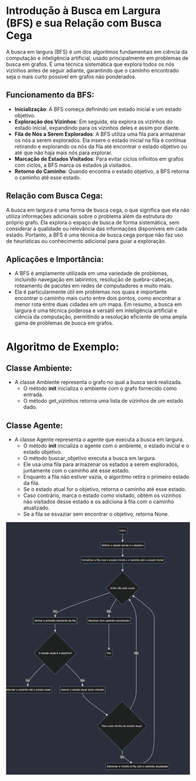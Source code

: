 # Introdução à Busca em Largura (BFS) e sua Relação com Busca Cega
A busca em largura (BFS) é um dos algoritmos fundamentais em ciência da computação e inteligência artificial, usado principalmente em problemas de busca em grafos. É uma técnica sistemática que explora todos os nós vizinhos antes de seguir adiante, garantindo que o caminho encontrado seja o mais curto possível em grafos não ponderados.

## Funcionamento da BFS:
- **Inicialização**: A BFS começa definindo um estado inicial e um estado objetivo.
- **Exploração dos Vizinhos**: Em seguida, ela explora os vizinhos do estado inicial, expandindo para os vizinhos deles e assim por diante.
- **Fila de Nós a Serem Explorados**: A BFS utiliza uma fila para armazenar os nós a serem explorados. Ela insere o estado inicial na fila e continua retirando e explorando os nós da fila até encontrar o estado objetivo ou até que não haja mais nós para explorar.
- **Marcação de Estados Visitados**: Para evitar ciclos infinitos em grafos com ciclos, a BFS marca os estados já visitados.
- **Retorno do Caminho**: Quando encontra o estado objetivo, a BFS retorna o caminho até esse estado.
## Relação com Busca Cega:
A busca em largura é uma forma de busca cega, o que significa que ela não utiliza informações adicionais sobre o problema além da estrutura do próprio grafo. Ela explora o espaço de busca de forma sistemática, sem considerar a qualidade ou relevância das informações disponíveis em cada estado. Portanto, a BFS é uma técnica de busca cega porque não faz uso de heurísticas ou conhecimento adicional para guiar a exploração.

## Aplicações e Importância:
- A BFS é amplamente utilizada em uma variedade de problemas, incluindo navegação em labirintos, resolução de quebra-cabeças, roteamento de pacotes em redes de computadores e muito mais.
- Ela é particularmente útil em problemas nos quais é importante encontrar o caminho mais curto entre dois pontos, como encontrar a menor rota entre duas cidades em um mapa.
Em resumo, a busca em largura é uma técnica poderosa e versátil em inteligência artificial e ciência da computação, permitindo a resolução eficiente de uma ampla gama de problemas de busca em grafos.


# Algoritmo de Exemplo:
## Classe Ambiente:
- A classe Ambiente representa o grafo no qual a busca será realizada.
    - O método __init__ inicializa o ambiente com o grafo fornecido como entrada.
    - O método get_vizinhos retorna uma lista de vizinhos de um estado dado.
## Classe Agente:
- A classe Agente representa o agente que executa a busca em largura.
    - O método __init__ inicializa o agente com o ambiente, o estado inicial e o estado objetivo.
    - O método buscar_objetivo executa a busca em largura.
    - Ele usa uma fila para armazenar os estados a serem explorados, juntamente com o caminho até esse estado.
    - Enquanto a fila não estiver vazia, o algoritmo retira o primeiro estado da fila.
    - Se o estado atual for o objetivo, retorna o caminho até esse estado.
    - Caso contrário, marca o estado como visitado, obtém os vizinhos não visitados desse estado e os adiciona à fila com o caminho atualizado.
    - Se a fila se esvaziar sem encontrar o objetivo, retorna None.

![Fluxograma](./img/image.png)  